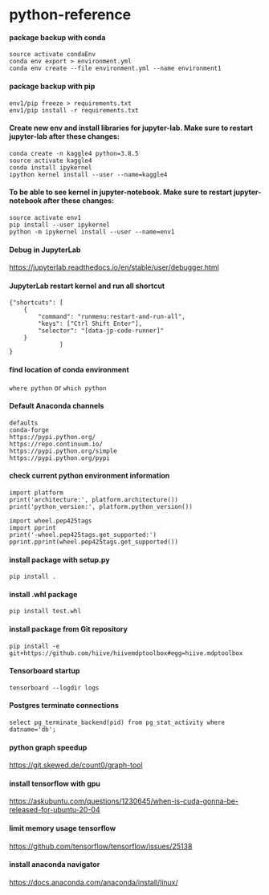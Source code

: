 # python-reference

#### package backup with conda
`source activate condaEnv`<br>
`conda env export > environment.yml`<br>
`conda env create --file environment.yml --name environment1`

#### package backup with pip
`env1/pip freeze > requirements.txt`<br>
`env1/pip install -r requirements.txt`

#### Create new env and install libraries for jupyter-lab.  Make sure to restart jupyter-lab after these changes:
`conda create -n kaggle4 python=3.8.5`<br> 
`source activate kaggle4`<br>
`conda install ipykernel`<br>
`ipython kernel install --user --name=kaggle4`<br>

#### To be able to see kernel in jupyter-notebook.  Make sure to restart jupyter-notebook after these changes:
`source activate env1`<br>
`pip install --user ipykernel`<br>
`python -m ipykernel install --user --name=env1`

#### Debug in JupyterLab
https://jupyterlab.readthedocs.io/en/stable/user/debugger.html

#### JupyterLab restart kernel and run all shortcut
```
{"shortcuts": [
    {
        "command": "runmenu:restart-and-run-all",
        "keys": ["Ctrl Shift Enter"],
        "selector": "[data-jp-code-runner]"
    }
              ]
}
```

#### find location of conda environment
`where python` or `which python`

#### Default Anaconda channels
`defaults`<br>
`conda-forge`<br>
`https://pypi.python.org/`<br>
`https://repo.continuum.io/`<br>
`https://pypi.python.org/simple`<br>
`https://pypi.python.org/pypi`<br>

#### check current python environment information
`import platform`<br>
`print('architecture:', platform.architecture())`<br>
`print('python_version:', platform.python_version())`<br>
` `<br>
`import wheel.pep425tags`<br>
`import pprint`<br>
`print('-wheel.pep425tags.get_supported:')`<br>
`pprint.pprint(wheel.pep425tags.get_supported())`<br>

#### install package with setup.py
`pip install .`

#### install .whl package
`pip install test.whl`

#### install package from Git repository
`pip install -e git+https://github.com/hiive/hiivemdptoolbox#egg=hiive.mdptoolbox`

#### Tensorboard startup
`tensorboard --logdir logs`

#### Postgres terminate connections
`select pg_terminate_backend(pid) from pg_stat_activity where datname='db';`

#### python graph speedup
https://git.skewed.de/count0/graph-tool

#### install tensorflow with gpu
https://askubuntu.com/questions/1230645/when-is-cuda-gonna-be-released-for-ubuntu-20-04

#### limit memory usage tensorflow
https://github.com/tensorflow/tensorflow/issues/25138

#### install anaconda navigator
https://docs.anaconda.com/anaconda/install/linux/
